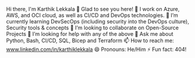 Hi there, I'm Karthik Lekkala 👋
Glad to see you here!
🔭 I work on Azure, AWS, and OCI cloud, as well as CI/CD and DevOps technologies.
🌱 I’m currently learning DevSecOps (including security into the DevOps culture), Security tools & concepts
👯 I’m looking to collaborate on Open-Source Projects
🤔 I’m looking for help with any of the above
💬 Ask me about Python, Bash, CI/CD, SQL, Bicep and Terraform
📫 How to reach me: www.linkedin.com/in/karthiklekkala
😄 Pronouns: He/Him
⚡ Fun fact: 404!
